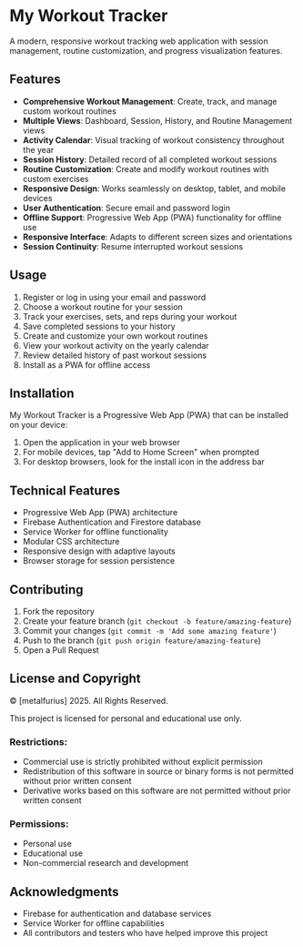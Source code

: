 # My Workout Tracker

A modern, responsive workout tracking web application with session management, routine customization, and progress visualization features.

## Features

- **Comprehensive Workout Management**: Create, track, and manage custom workout routines
- **Multiple Views**: Dashboard, Session, History, and Routine Management views
- **Activity Calendar**: Visual tracking of workout consistency throughout the year
- **Session History**: Detailed record of all completed workout sessions
- **Routine Customization**: Create and modify workout routines with custom exercises
- **Responsive Design**: Works seamlessly on desktop, tablet, and mobile devices
- **User Authentication**: Secure email and password login
- **Offline Support**: Progressive Web App (PWA) functionality for offline use
- **Responsive Interface**: Adapts to different screen sizes and orientations
- **Session Continuity**: Resume interrupted workout sessions

## Usage

1. Register or log in using your email and password
2. Choose a workout routine for your session
3. Track your exercises, sets, and reps during your workout
4. Save completed sessions to your history
5. Create and customize your own workout routines
6. View your workout activity on the yearly calendar
7. Review detailed history of past workout sessions
8. Install as a PWA for offline access

## Installation

My Workout Tracker is a Progressive Web App (PWA) that can be installed on your device:

1. Open the application in your web browser
2. For mobile devices, tap "Add to Home Screen" when prompted
3. For desktop browsers, look for the install icon in the address bar

## Technical Features

- Progressive Web App (PWA) architecture
- Firebase Authentication and Firestore database
- Service Worker for offline functionality
- Modular CSS architecture
- Responsive design with adaptive layouts
- Browser storage for session persistence

## Contributing

1. Fork the repository
2. Create your feature branch (`git checkout -b feature/amazing-feature`)
3. Commit your changes (`git commit -m 'Add some amazing feature'`)
4. Push to the branch (`git push origin feature/amazing-feature`)
5. Open a Pull Request

## License and Copyright

© [metalfurius] 2025. All Rights Reserved.

This project is licensed for personal and educational use only.

### Restrictions:
- Commercial use is strictly prohibited without explicit permission
- Redistribution of this software in source or binary forms is not permitted without prior written consent
- Derivative works based on this software are not permitted without prior written consent

### Permissions:
- Personal use
- Educational use
- Non-commercial research and development

## Acknowledgments

- Firebase for authentication and database services
- Service Worker for offline capabilities
- All contributors and testers who have helped improve this project